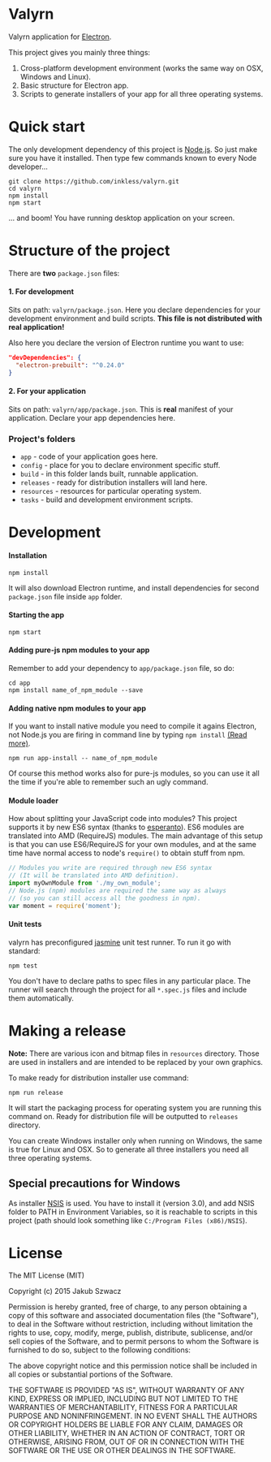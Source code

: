 Valyrn
==============
Valyrn application for [Electron](http://electron.atom.io).  

This project gives you mainly three things:

1. Cross-platform development environment (works the same way on OSX, Windows and Linux).
2. Basic structure for Electron app.
3. Scripts to generate installers of your app for all three operating systems.

# Quick start
The only development dependency of this project is [Node.js](https://nodejs.org). So just make sure you have it installed.
Then type few commands known to every Node developer...
```
git clone https://github.com/inkless/valyrn.git
cd valyrn
npm install
npm start
```
... and boom! You have running desktop application on your screen.

# Structure of the project

There are **two** `package.json` files:  

#### 1. For development
Sits on path: `valyrn/package.json`. Here you declare dependencies for your development environment and build scripts. **This file is not distributed with real application!**

Also here you declare the version of Electron runtime you want to use:
```json
"devDependencies": {
  "electron-prebuilt": "^0.24.0"
}
```

#### 2. For your application
Sits on path: `valyrn/app/package.json`. This is **real** manifest of your application. Declare your app dependencies here.

### Project's folders

- `app` - code of your application goes here.
- `config` - place for you to declare environment specific stuff.
- `build` - in this folder lands built, runnable application.
- `releases` - ready for distribution installers will land here.
- `resources` - resources for particular operating system.
- `tasks` - build and development environment scripts.


# Development

#### Installation

```
npm install
```
It will also download Electron runtime, and install dependencies for second `package.json` file inside `app` folder.

#### Starting the app

```
npm start
```

#### Adding pure-js npm modules to your app

Remember to add your dependency to `app/package.json` file, so do:
```
cd app
npm install name_of_npm_module --save
```

#### Adding native npm modules to your app

If you want to install native module you need to compile it agains Electron, not Node.js you are firing in command line by typing `npm install` [(Read more)](https://github.com/atom/electron/blob/master/docs/tutorial/using-native-node-modules.md).
```
npm run app-install -- name_of_npm_module
```
Of course this method works also for pure-js modules, so you can use it all the time if you're able to remember such an ugly command.

#### Module loader

How about splitting your JavaScript code into modules? This project supports it by new ES6 syntax (thanks to [esperanto](https://github.com/esperantojs/esperanto)). ES6 modules are translated into AMD (RequireJS) modules. The main advantage of this setup is that you can use ES6/RequireJS for your own modules, and at the same time have normal access to node's `require()` to obtain stuff from npm.
```javascript
// Modules you write are required through new ES6 syntax
// (It will be translated into AMD definition).
import myOwnModule from './my_own_module';
// Node.js (npm) modules are required the same way as always
// (so you can still access all the goodness in npm).
var moment = require('moment');
```

#### Unit tests

valyrn has preconfigured [jasmine](http://jasmine.github.io/2.0/introduction.html) unit test runner. To run it go with standard:
```
npm test
```
You don't have to declare paths to spec files in any particular place. The runner will search through the project for all `*.spec.js` files and include them automatically.


# Making a release

**Note:** There are various icon and bitmap files in `resources` directory. Those are used in installers and are intended to be replaced by your own graphics.

To make ready for distribution installer use command:
```
npm run release
```
It will start the packaging process for operating system you are running this command on. Ready for distribution file will be outputted to `releases` directory.

You can create Windows installer only when running on Windows, the same is true for Linux and OSX. So to generate all three installers you need all three operating systems.


## Special precautions for Windows
As installer [NSIS](http://nsis.sourceforge.net/Main_Page) is used. You have to install it (version 3.0), and add NSIS folder to PATH in Environment Variables, so it is reachable to scripts in this project (path should look something like `C:/Program Files (x86)/NSIS`).


# License

The MIT License (MIT)

Copyright (c) 2015 Jakub Szwacz

Permission is hereby granted, free of charge, to any person obtaining a copy
of this software and associated documentation files (the "Software"), to deal
in the Software without restriction, including without limitation the rights
to use, copy, modify, merge, publish, distribute, sublicense, and/or sell
copies of the Software, and to permit persons to whom the Software is
furnished to do so, subject to the following conditions:

The above copyright notice and this permission notice shall be included in all
copies or substantial portions of the Software.

THE SOFTWARE IS PROVIDED "AS IS", WITHOUT WARRANTY OF ANY KIND, EXPRESS OR
IMPLIED, INCLUDING BUT NOT LIMITED TO THE WARRANTIES OF MERCHANTABILITY,
FITNESS FOR A PARTICULAR PURPOSE AND NONINFRINGEMENT. IN NO EVENT SHALL THE
AUTHORS OR COPYRIGHT HOLDERS BE LIABLE FOR ANY CLAIM, DAMAGES OR OTHER
LIABILITY, WHETHER IN AN ACTION OF CONTRACT, TORT OR OTHERWISE, ARISING FROM,
OUT OF OR IN CONNECTION WITH THE SOFTWARE OR THE USE OR OTHER DEALINGS IN THE
SOFTWARE.
